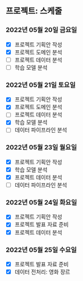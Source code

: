 ## 프로젝트: 스케줄

### 2022년 05월 20일 금요일

- [x] 프로젝트 기획안 작성
- [x] 프로젝트 도메인 분석
- [ ] 프로젝트 데이터 분석
- [ ] 학습 모델 분석

### 2022년 05월 21일 토요일

- [x] 프로젝트 기획안 작성
- [x] 프로젝트 도메인 분석
- [ ] 프로젝트 데이터 분석
- [x] 학습 모델 분석
- [ ] 데이터 파이프라인 분석

### 2022년 05월 23일 월요일

- [x] 프로젝트 기획안 작성
- [x] 학습 모델 분석
- [x] 프로젝트 데이터 분석
- [ ] 데이터 파이프라인 분석

### 2022년 05월 24일 화요일

- [x] 프로젝트 기획안 작성
- [x] 프로젝트 발표 자료 준비
- [x] 프로젝트 데이터 분석

### 2022년 05월 25일 수요일

- [x] 프로젝트 발표 자료 준비
- [x] 데이터 전처리: 영화 장르 
